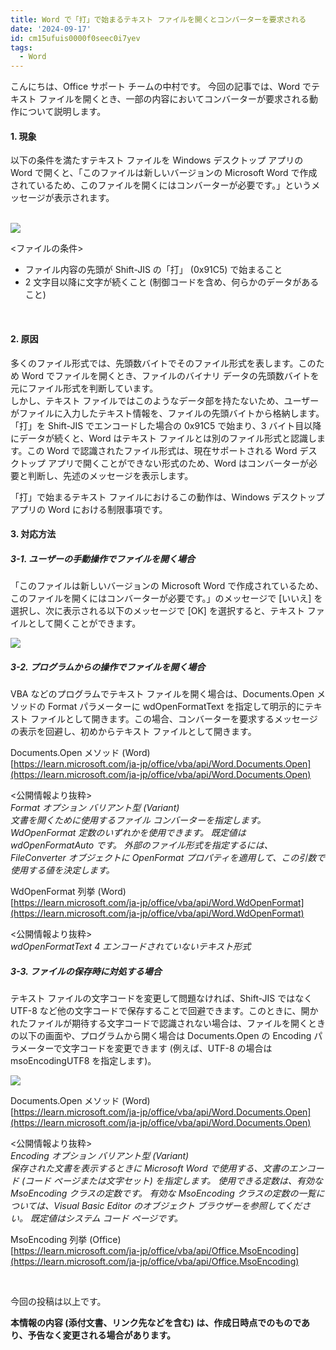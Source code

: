 ```yaml
---
title: Word で「打」で始まるテキスト ファイルを開くとコンバーターを要求される
date: '2024-09-17'
id: cm15ufuis0000f0seec0i7yev
tags:
  - Word
---
```


こんにちは、Office サポート チームの中村です。
今回の記事では、Word でテキスト ファイルを開くとき、一部の内容においてコンバーターが要求される動作について説明します。
<br>

#### **1\. 現象**
以下の条件を満たすテキスト ファイルを Windows デスクトップ アプリの Word で開くと、「このファイルは新しいバージョンの Microsoft Word で作成されているため、このファイルを開くにはコンバーターが必要です。」というメッセージが表示されます。  
<br>

![](msg.png)

<ファイルの条件>
- ファイル内容の先頭が Shift-JIS の「打」 (0x91C5) で始まること  
- 2 文字目以降に文字が続くこと (制御コードを含め、何らかのデータがあること)  

<br>

#### **2\. 原因**
多くのファイル形式では、先頭数バイトでそのファイル形式を表します。このため Word でファイルを開くとき、ファイルのバイナリ データの先頭数バイトを元にファイル形式を判断しています。  
しかし、テキスト ファイルではこのようなデータ部を持たないため、ユーザーがファイルに入力したテキスト情報を、ファイルの先頭バイトから格納します。  
「打」を Shift-JIS でエンコードした場合の 0x91C5 で始まり、3 バイト目以降にデータが続くと、Word はテキスト ファイルとは別のファイル形式と認識します。この Word で認識されたファイル形式は、現在サポートされる Word デスクトップ アプリで開くことができない形式のため、Word はコンバーターが必要と判断し、先述のメッセージを表示します。  

「打」で始まるテキスト ファイルにおけるこの動作は、Windows デスクトップ アプリの Word における制限事項です。
<br>

#### **3\. 対応方法**

##### **3-1\. ユーザーの手動操作でファイルを開く場合**
「このファイルは新しいバージョンの Microsoft Word で作成されているため、このファイルを開くにはコンバーターが必要です。」のメッセージで [いいえ] を選択し、次に表示される以下のメッセージで [OK] を選択すると、テキスト ファイルとして開くことができます。

![](msg2.png)
<br>

##### **3-2\. プログラムからの操作でファイルを開く場合**
VBA などのプログラムでテキスト ファイルを開く場合は、Documents.Open メソッドの Format パラメーターに wdOpenFormatText を指定して明示的にテキスト ファイルとして開きます。この場合、コンバーターを要求するメッセージの表示を回避し、初めからテキスト ファイルとして開きます。

Documents.Open メソッド (Word)  
[https://learn.microsoft.com/ja-jp/office/vba/api/Word.Documents.Open](https://learn.microsoft.com/ja-jp/office/vba/api/Word.Documents.Open)

<公開情報より抜粋>  
_Format オプション バリアント型 (Variant)  
文書を開くために使用するファイル コンバーターを指定します。 WdOpenFormat 定数のいずれかを使用できます。 既定値は wdOpenFormatAuto です。 外部のファイル形式を指定するには、 FileConverter オブジェクトに OpenFormat プロパティを適用して、この引数で使用する値を決定します。_

WdOpenFormat 列挙 (Word)  
[https://learn.microsoft.com/ja-jp/office/vba/api/Word.WdOpenFormat](https://learn.microsoft.com/ja-jp/office/vba/api/Word.WdOpenFormat)

<公開情報より抜粋>  
_wdOpenFormatText	4	エンコードされていないテキスト形式_
<br>

##### **3-3\. ファイルの保存時に対処する場合**
テキスト ファイルの文字コードを変更して問題なければ、Shift-JIS ではなく UTF-8 など他の文字コードで保存することで回避できます。このときに、開かれたファイルが期待する文字コードで認識されない場合は、ファイルを開くときの以下の画面や、プログラムから開く場合は Documents.Open の Encoding パラメーターで文字コードを変更できます (例えば、UTF-8 の場合は msoEncodingUTF8 を指定します)。

![](CharcodeSelect.png)

Documents.Open メソッド (Word)  
[https://learn.microsoft.com/ja-jp/office/vba/api/Word.Documents.Open](https://learn.microsoft.com/ja-jp/office/vba/api/Word.Documents.Open)

<公開情報より抜粋>  
_Encoding オプション バリアント型 (Variant)  
保存された文書を表示するときに Microsoft Word で使用する、文書のエンコード (コード ページまたは文字セット) を指定します。 使用できる定数は、有効な MsoEncoding クラスの定数です。 有効な MsoEncoding クラスの定数の一覧については、Visual Basic Editor のオブジェクト ブラウザーを参照してください。 既定値はシステム コード ページです。_

MsoEncoding 列挙 (Office)  
[https://learn.microsoft.com/ja-jp/office/vba/api/Office.MsoEncoding](https://learn.microsoft.com/ja-jp/office/vba/api/Office.MsoEncoding)

<br>

今回の投稿は以上です。  
  

**本情報の内容 (添付文書、リンク先などを含む) は、作成日時点でのものであり、予告なく変更される場合があります。**